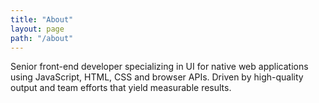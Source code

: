 ```yaml
---
title: "About"
layout: page
path: "/about"
---
```


Senior front-end developer specializing in UI for native web applications using JavaScript, HTML, CSS and browser APIs. Driven by high-quality output and team efforts that yield measurable results.
